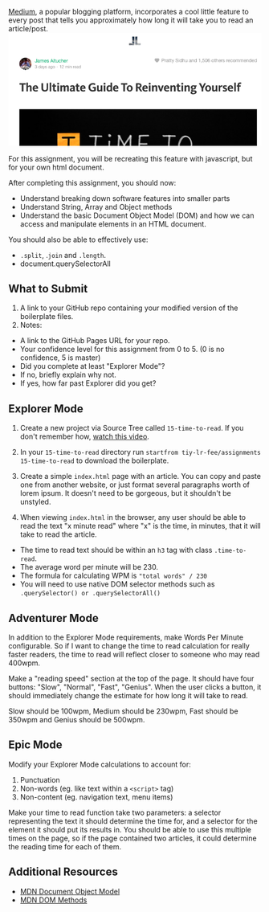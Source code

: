 [Medium](http://medium.com), a popular blogging platform, incorporates a cool little feature to every post that tells you approximately how long it will take you to read an article/post.
![Medium.com time to read example](https://raw.githubusercontent.com/TIY-LR-FEE/assignments/master/15-time-to-read/timetoreadMedium.png)

For this assignment, you will be recreating this feature with javascript, but for your own html document.

After completing this assignment, you should now:

* Understand breaking down software features into smaller parts
* Understand String, Array and Object methods
* Understand the basic Document Object Model (DOM) and how we can access and manipulate elements in an HTML document.

You should also be able to effectively use:

* `.split`, .`join` and `.length`.
* document.querySelectorAll

## What to Submit

1. A link to your GitHub repo containing your modified version of the boilerplate files.
2. Notes:
  * A link to the GitHub Pages URL for your repo.
  * Your confidence level for this assignment from 0 to 5. (0 is no confidence, 5 is master)
  * Did you complete at least "Explorer Mode"?
  * If no, briefly explain why not.
  * If yes, how far past Explorer did you get?  

## Explorer Mode


1. Create a new project via Source Tree called `15-time-to-read`. If you don't remember how, [watch this video](https://www.youtube.com/watch?v=Mp3LYUVKoKU).

2. In your `15-time-to-read` directory run `startfrom tiy-lr-fee/assignments 15-time-to-read` to download the boilerplate.

3. Create a simple `index.html` page with an article. You can copy and paste one from another website, or just format several paragraphs worth of lorem ipsum. It doesn't need to be gorgeous, but it shouldn't be unstyled.

4. When viewing `index.html` in the browser, any user should be able to read the text "x minute read" where "x" is the time, in minutes, that it will take to read the article.
  * The time to read text should be within an `h3` tag with class `.time-to-read`.
  * The average word per minute will be 230.
  * The formula for calculating WPM is `"total words" / 230`
  * You will need to use native DOM selector methods such as `.querySelector() or .querySelectorAll()`

## Adventurer Mode

In addition to the Explorer Mode requirements, make Words Per Minute configurable. So if I want to change the time to read calculation for really faster readers, the time to read will reflect closer to someone who may read 400wpm.

Make a "reading speed" section at the top of the page. It should have four buttons: "Slow", "Normal", "Fast", "Genius". When the user clicks a button, it should immediately change the estimate for how long it will take to read.

Slow should be 100wpm, Medium should be 230wpm, Fast should be 350wpm and Genius should be 500wpm.

## Epic Mode

Modify your Explorer Mode calculations to account for:
1. Punctuation
2. Non-words (eg. like text within a `<script>` tag)
3. Non-content (eg. navigation text, menu items)

Make your time to read function take two parameters: a selector representing the text it should determine the time for, and a selector for the element it should put its results in. You should be able to use this multiple times on the page, so if the page contained two articles, it could determine the reading time for each of them.

## Additional Resources

* [MDN Document Object Model](https://developer.mozilla.org/en-US/docs/Web/API/Document_Object_Model)
* [MDN DOM Methods](https://developer.mozilla.org/en-US/docs/Web/API/Document#Methods)
